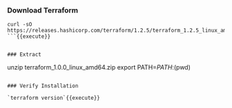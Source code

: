 
### Download Terraform

```
curl -sO https://releases.hashicorp.com/terraform/1.2.5/terraform_1.2.5_linux_amd64.zip
```{{execute}}


### Extract 

```
unzip terraform_1.0.0_linux_amd64.zip
export PATH=$PATH:$(pwd)
```{{execute}}

### Verify Installation

`terraform version`{{execute}}
